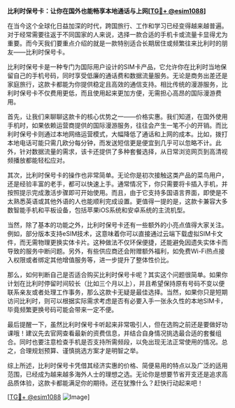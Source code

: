 **比利时保号卡：让你在国外也能畅享本地通话与上网[[TG💪+ @esim1088](https://t.me/s/esim1088)]**

在当今这个全球化日益加深的时代，跨国旅行、工作和学习已经变得越来越普遍。对于经常需要往返于不同国家的人来说，选择一款合适的手机卡或流量卡显得尤为重要。而今天我们要重点介绍的就是一款特别适合长期居住或频繁往来比利时的朋友——比利时保号卡。

比利时保号卡是一种专门为国际用户设计的SIM卡产品，它允许你在比利时当地保留自己的手机号码，同时享受低廉的通话费和数据流量服务。无论是商务出差还是家庭旅行，这款卡都能为你提供稳定且高效的通信支持。相比传统的漫游服务，比利时保号卡不仅费用更低，而且使用起来更加方便，无需担心高昂的国际漫游费用。

首先，让我们来聊聊这款卡的核心优势之一——价格实惠。我们知道，在国外使用手机时，如果依赖运营商提供的国际漫游服务，往往会产生一笔不小的开销。而比利时保号卡则通过本地网络运营模式，大幅降低了通话和上网的成本。比如，拨打本地电话可能只需几欧分每分钟，而发送短信更是便宜到几乎可以忽略不计。此外，针对数据流量的需求，该卡还提供了多种套餐选择，从日常浏览网页到高清视频播放都能轻松应对。

其次，比利时保号卡的操作也非常简单。无论你是初次接触这类产品的菜鸟用户，还是经验丰富的老手，都可以快速上手。通常情况下，你只需要将卡插入手机，并按照提示完成激活步骤即可开始使用。而且，由于它支持多国语言界面，即使是不太熟悉英语或其他外语的人也能顺利完成设置。更值得一提的是，这款卡兼容大多数智能手机和平板设备，包括苹果iOS系统和安卓系统的主流机型。

当然，除了基本的功能之外，比利时保号卡还有一些额外的小亮点值得大家关注。例如，部分版本支持eSIM技术，这意味着你可以直接通过云端下载虚拟SIM卡文件，而无需物理更换实体卡片。这种做法不仅环保便捷，还能避免因遗失实体卡而导致的服务中断问题。另外，有些供应商还会附赠额外福利，如免费Wi-Fi热点接入权限或者绑定其他增值服务等，进一步提升了整体性价比。

那么，如何判断自己是否适合购买比利时保号卡呢？其实这个问题很简单。如果你计划在比利时停留时间较长（比如三个月以上），并且希望保持原有号码不变以便联系亲友或者处理工作事务，那么这款卡无疑是最佳选择。当然，如果你只是短期访问比利时，则可以根据实际需求考虑是否有必要入手一张永久性的本地SIM卡，毕竟频繁更换号码可能会带来一定不便。

最后提醒一下，虽然比利时保号卡听起来非常吸引人，但在选购之前还是要做好功课哦！建议先去官网查看最新的资费信息，并结合自身情况挑选最合适的套餐组合。同时也要注意检查手机是否支持所需频段，以免出现无法正常使用的情况。总之，合理规划预算、谨慎挑选方案才是明智之举。

综上所述，比利时保号卡凭借其经济实惠的价格、简便易用的特点以及广泛的适用范围，已经成为越来越多海外人士的理想之选。无论你是想要节省开支还是追求高品质体验，这款卡都能满足你的期待。还在犹豫什么？赶快行动起来吧！

[[TG💪+ @esim1088](https://t.me/s/esim1088) ![Image](https://i.postimg.cc/4NQfJmqS/Snipaste-2025-05-13-00-14-12.png)]